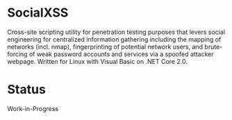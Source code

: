 # SocialXSS
Cross-site scripting utility for penetration testing purposes that levers social engineering for centralized information gathering including the mapping of networks (incl. nmap), fingerprinting of potential network users, and brute-forcing of weak password accounts and services via a spoofed attacker webpage. Written for Linux with Visual Basic on .NET Core 2.0.

# Status
Work-in-Progress
